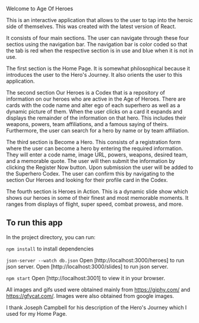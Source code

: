 Welcome to Age Of Heroes

This is an interactive application that allows to the user to tap into the heroic side of themselves.  This was created with the latest version of React.

It consists of four main sections.  The user can navigate through these four sectios using the navigation bar.  The navigation bar is color coded so that the tab is red when the respective section is in use and blue when it is not in use.

The first section is the Home Page.  It is somewhat philosophical because it introduces the user to the Hero's Journey.  It also orients the user to this application.

The second section Our Heroes is a Codex that is a repository of information on our heroes who are active in the Age of Heroes.  There are cards with the code name and alter ego of each superhero as well as a dynamic picture of them.  When the user clicks on a card it expands and displays the remainder of the information on that hero.  This includes their weapons, powers, team affiliations, and a famous saying of theirs.  Furthermore, the user can search for a hero by name or by team affiliation.

The third section is Become a Hero.  This consists of a registration form where the user can become a hero by entering the required information.  They will enter a code name, image URL, powers, weapons, desired team, and a memorable quote.  The user will then submit the information by clicking the Register Now button.  Upon submission the user will be added to the Superhero Codex.  The user can confirm this by navigating to the section Our Heroes and looking for their profile card in the Codex.

The fourth section is Heroes in Action.  This is a dynamic slide show which shows our heroes in some of their finest and most memorable moments.  It ranges from displays of flight, super speed, combat prowess, and more.

## To run this app

In the project directory, you can run:

`npm install` to install dependencies

`json-server --watch db.json`
Open [http://localhost:3000/heroes] to run json server.
Open [http://localhost:3000/slides] to run json server.

`npm start`
Open [http://localhost:3001] to view it in your browser.

All images and gifs used were obtained mainly from https://giphy.com/ and https://gfycat.com/.  Images were also obtained from google images.

I thank Joseph Campbell for his description of the Hero's Journey which I used for my Home Page.